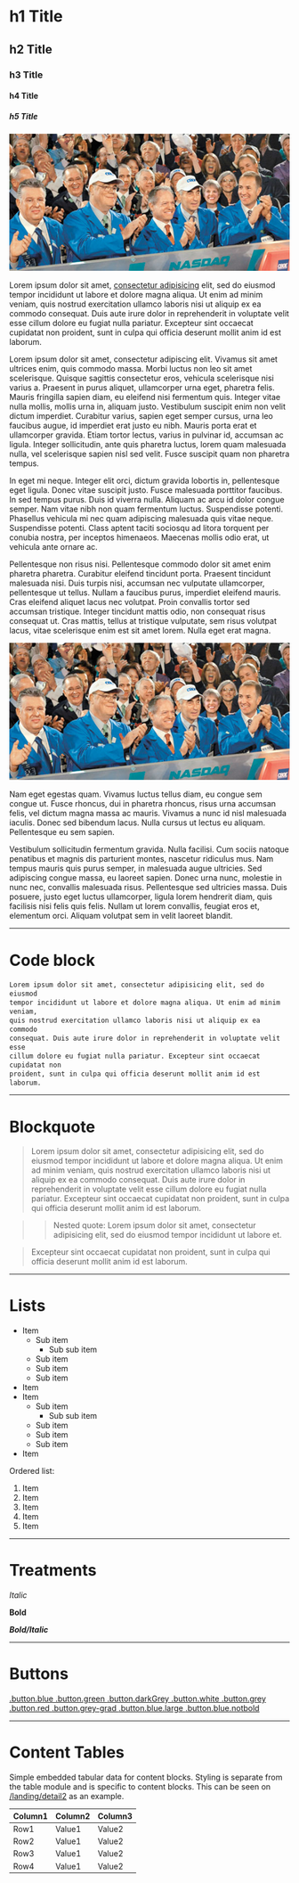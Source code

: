 # h1 Title
## h2 Title
### h3 Title
#### h4 Title
##### h5 Title

<img src="/ui/assets/images/about/cboe.jpg" class="float-right" alt="Floated Right Image">

Lorem ipsum dolor sit amet, [consectetur adipisicing](#) elit, sed do eiusmod
tempor incididunt ut labore et dolore magna aliqua. Ut enim ad minim veniam,
quis nostrud exercitation ullamco laboris nisi ut aliquip ex ea commodo
consequat. Duis aute irure dolor in reprehenderit in voluptate velit esse
cillum dolore eu fugiat nulla pariatur. Excepteur sint occaecat cupidatat non
proident, sunt in culpa qui officia deserunt mollit anim id est laborum.

Lorem ipsum dolor sit amet, consectetur adipiscing elit. Vivamus sit amet ultrices enim, quis commodo massa. Morbi luctus non leo sit amet scelerisque. Quisque sagittis consectetur eros, vehicula scelerisque nisi varius a. Praesent in purus aliquet, ullamcorper urna eget, pharetra felis. Mauris fringilla sapien diam, eu eleifend nisi fermentum quis. Integer vitae nulla mollis, mollis urna in, aliquam justo. Vestibulum suscipit enim non velit dictum imperdiet. Curabitur varius, sapien eget semper cursus, urna leo faucibus augue, id imperdiet erat justo eu nibh. Mauris porta erat et ullamcorper gravida. Etiam tortor lectus, varius in pulvinar id, accumsan ac ligula. Integer sollicitudin, ante quis pharetra luctus, lorem quam malesuada nulla, vel scelerisque sapien nisl sed velit. Fusce suscipit quam non pharetra tempus.

In eget mi neque. Integer elit orci, dictum gravida lobortis in, pellentesque eget ligula. Donec vitae suscipit justo. Fusce malesuada porttitor faucibus. In sed tempus purus. Duis id viverra nulla. Aliquam ac arcu id dolor congue semper. Nam vitae nibh non quam fermentum luctus. Suspendisse potenti. Phasellus vehicula mi nec quam adipiscing malesuada quis vitae neque. Suspendisse potenti. Class aptent taciti sociosqu ad litora torquent per conubia nostra, per inceptos himenaeos. Maecenas mollis odio erat, ut vehicula ante ornare ac.

Pellentesque non risus nisi. Pellentesque commodo dolor sit amet enim pharetra pharetra. Curabitur eleifend tincidunt porta. Praesent tincidunt malesuada nisi. Duis turpis nisi, accumsan nec vulputate ullamcorper, pellentesque ut tellus. Nullam a faucibus purus, imperdiet eleifend mauris. Cras eleifend aliquet lacus nec volutpat. Proin convallis tortor sed accumsan tristique. Integer tincidunt mattis odio, non consequat risus consequat ut. Cras mattis, tellus at tristique vulputate, sem risus volutpat lacus, vitae scelerisque enim est sit amet lorem. Nulla eget erat magna.

<img src="/ui/assets/images/about/cboe.jpg" class="float-left" alt="Floated left Image">

Nam eget egestas quam. Vivamus luctus tellus diam, eu congue sem congue ut. Fusce rhoncus, dui in pharetra rhoncus, risus urna accumsan felis, vel dictum magna massa ac mauris. Vivamus a nunc id nisl malesuada iaculis. Donec sed bibendum lacus. Nulla cursus ut lectus eu aliquam. Pellentesque eu sem sapien.

Vestibulum sollicitudin fermentum gravida. Nulla facilisi. Cum sociis natoque penatibus et magnis dis parturient montes, nascetur ridiculus mus. Nam tempus mauris quis purus semper, in malesuada augue ultricies. Sed adipiscing congue massa, eu laoreet sapien. Donec urna nunc, molestie in nunc nec, convallis malesuada risus. Pellentesque sed ultricies massa. Duis posuere, justo eget luctus ullamcorper, ligula lorem hendrerit diam, quis facilisis nisi felis quis felis. Nullam ut lorem convallis, feugiat eros et, elementum orci. Aliquam volutpat sem in velit laoreet blandit.

- - -

# Code block

```
Lorem ipsum dolor sit amet, consectetur adipisicing elit, sed do eiusmod
tempor incididunt ut labore et dolore magna aliqua. Ut enim ad minim veniam,
quis nostrud exercitation ullamco laboris nisi ut aliquip ex ea commodo
consequat. Duis aute irure dolor in reprehenderit in voluptate velit esse
cillum dolore eu fugiat nulla pariatur. Excepteur sint occaecat cupidatat non
proident, sunt in culpa qui officia deserunt mollit anim id est laborum.
```

- - -

# Blockquote

> Lorem ipsum dolor sit amet, consectetur adipisicing elit, sed do eiusmod
tempor incididunt ut labore et dolore magna aliqua. Ut enim ad minim veniam,
quis nostrud exercitation ullamco laboris nisi ut aliquip ex ea commodo
consequat. Duis aute irure dolor in reprehenderit in voluptate velit esse
cillum dolore eu fugiat nulla pariatur. Excepteur sint occaecat cupidatat non
proident, sunt in culpa qui officia deserunt mollit anim id est laborum.

> > Nested quote: Lorem ipsum dolor sit amet, consectetur adipisicing elit, sed do eiusmod tempor incididunt ut labore et.

> Excepteur sint occaecat cupidatat non proident, sunt in culpa qui officia deserunt mollit anim id est laborum.

- - -

# Lists

- Item
  - Sub item
    - Sub sub item
  - Sub item
  - Sub item
  - Sub item
- Item
- Item
  - Sub item
    - Sub sub item
  - Sub item
  - Sub item
  - Sub item
- Item

Ordered list:

1. Item
2. Item
3. Item
4. Item
5. Item

- - -

# Treatments

*Italic*

**Bold**

***Bold/Italic***

- - -

# Buttons

<a href="#" class="button blue">
  .button.blue
</a>

<a href="#" class="button green">
  .button.green
</a>

<a href="#" class="button darkGrey">
  .button.darkGrey
</a>

<a href="#" class="button white">
  .button.white
</a>

<a href="#" class="button grey">
  .button.grey
</a>

<a href="#" class="button red">
  .button.red
</a>

<a href="#" class="button grey-grad">
  .button.grey-grad
</a>

<a href="#" class="button blue large">
  .button.blue.large
</a>

<a href="#" class="button blue notbold">
  .button.blue.notbold
</a>

- - -

# Content Tables

Simple embedded tabular data for content blocks. Styling is separate from the table module and is specific to content blocks. This can be seen on [/landing/detail2](/landing/detail2) as an example.

|  Column1  |  Column2  |  Column3  |
|---|---|---|
|  Row1  |  Value1  |  Value2  |
|  Row2  |  Value1  |  Value2  |
|  Row3  |  Value1  |  Value2  |
|  Row4  |  Value1  |  Value2  |




































